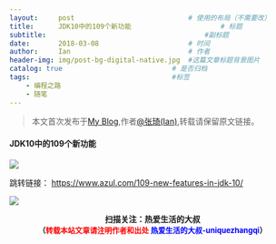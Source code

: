 ```yaml
---
layout:     post             				# 使用的布局（不需要改）
title:      JDK10中的109个新功能          			# 标题 
subtitle:    					  				#副标题
date:       2018-03-08  					# 时间
author:     Ian                  			# 作者
header-img: img/post-bg-digital-native.jpg	#这篇文章标题背景图片
catalog: true                        	# 是否归档
tags:                              		#标签
    - 编程之路
    - 随笔
---
```


> 本文首次发布于[My Blog](http://uniquezhangqi.top),作者[@张琦(Ian)](http://uniquezhangqi.top/about/),转载请保留原文链接。

#### JDK10中的109个新功能

![](https://www.azul.com/files/Screen-Shot-2018-03-01-at-10.59.40-768x540.jpg)


跳转链接：
<https://www.azul.com/109-new-features-in-jdk-10/>



![](https://ws3.sinaimg.cn/large/006tKfTcgy1fqj5aochgoj309k09kmwz.jpg)
<b><center>扫描关注：热爱生活的大叔</center>
<b><center><font size="2">（<font size="2" color="#FF0000">转载本站文章请注明作者和出处</font> <font size="2" color="#0000FF">热爱生活的大叔-uniquezhangqi</font><font size="2">）</font>
